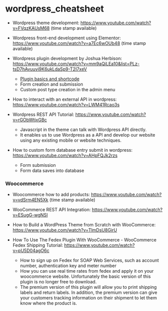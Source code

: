# wordpress_cheatsheet

* Wordpress theme development: https://www.youtube.com/watch?v=FVqzKAUsM68 (time stamp available)

* Wordpress front-end development using Elementor: https://www.youtube.com/watch?v=a7Ec6wOUb48 (time stamp available)

* Wordpress plugin development by Joshua Herbison: https://www.youtube.com/watch?v=mm9aQiLEa10&list=PLz-tsD7hAvuuvi9K6ukLdaSp9-T2I7xeV
  * [Plugin basics and shortcode](https://www.youtube.com/watch?v=mm9aQiLEa10&list=PLz-tsD7hAvuuvi9K6ukLdaSp9-T2I7xeV&index=1)
  * Form creation and submission
  * Custom post type creation in the admin menu
  
* How to interact with an external API in wordpress: https://www.youtube.com/watch?v=LWM41Rcao3s

* Wordpress REST API Tutorial: https://www.youtube.com/watch?v=rGObWtjxGBc
  * Javascript in the theme can talk with Wordpress API directly.
  * It enables us to use Wordpress as a API and develop our website using any existing mobile or website techniques. 
  
* How to custom form database entry submit in wordpress: https://www.youtube.com/watch?v=AHpFQJk2rzs
  * Form submission
  * Form data saves into database
  
  
### Woocommerce

* Woocommerce how to add products: https://www.youtube.com/watch?v=vdSrm4EN5Xk (time stamp available)

* WooCommerce REST API Integration: https://www.youtube.com/watch?v=ESugG-wgNSI

* How to Build a WordPress Theme from Scratch with WooCommerce: https://www.youtube.com/watch?v=TlmDsU8GirU

* How To Use The Fedex Plugin With WooCommerce - WooCommerce Fedex Shipping Tutorial: https://www.youtube.com/watch?v=pU5D04agO6c
  * How to sign up on Fedex for SOAP Web Services, such as account number, authentication key and meter number
  * How you can use real time rates from fedex and apply it on your woocommerce website. Unfortunately the basic version of this plugin is no longer free to download.
  * The premium version of this plugin will allow you to print shipping labels and return labels. In addition, the premium version can give your customers tracking information on their shipment to let them know where the product is.



